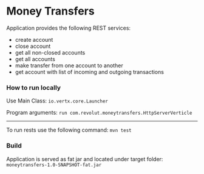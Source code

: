# Money Transfers

Application provides the following REST services:
- create account
- close account
- get all non-closed accounts
- get all accounts
- make transfer from one account to another
- get account with list of incoming and outgoing transactions

### How to run locally

Use Main Class: ```io.vertx.core.Launcher```

Program arguments: ```run com.revolut.moneytransfers.HttpServerVerticle```

___
To run rests use the following command: ```mvn test```

### Build

Application is served as fat jar and located under target folder: ```moneytransfers-1.0-SNAPSHOT-fat.jar```